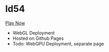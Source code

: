 # ld54
[Play Now](https://gourd-grove-games.github.io/ld54/)
- WebGL Deployment
- Hosted on Github Pages
- Todo: WebGPU Deployment, separate page
